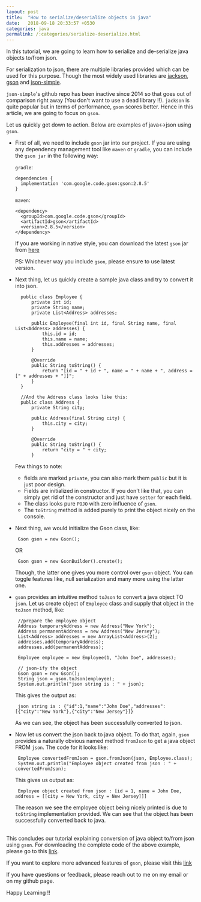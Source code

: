 ```yaml
---
layout: post
title:  "How to serialize/deserialize objects in java"
date:   2018-09-18 20:33:57 +0530
categories: java
permalink: /:categories/serialize-deserialize.html
---
```


In this tutorial, we are going to learn how to serialize and de-serialize java objects to/from json.

For serialization to json, there are multiple libraries provided which can be used for this purpose.
Though the most widely used libraries are [jackson](https://github.com/FasterXML/jackson), [gson](https://github.com/google/gson)
and [json-simple](https://github.com/fangyidong/json-simple).

`json-simple`'s github repo has been inactive since 2014 so that goes out of comparison right away (You don't want to 
use a dead library !!). `jackson` is quite popular but in terms of performance, `gson` scores better. 
Hence in this article, we are going to focus on `gson`.

Let us quickly get down to action. Below are examples of java<->json using `gson`.

+ First of all, we need to include `gson` jar into our project. If you are using any dependency management tool like `maven`
 or `gradle`, you can include the `gson jar` in the following way:
  
  `gradle`:
  ````
  dependencies {
    implementation 'com.google.code.gson:gson:2.8.5'
  }
  ````
  
  `maven`:
  ````
  <dependency>
    <groupId>com.google.code.gson</groupId>
    <artifactId>gson</artifactId>
    <version>2.8.5</version>
  </dependency>
  ````
  If you are working in native style, you can download the latest `gson` jar from [here](https://mvnrepository.com/artifact/com.google.code.gson/gson)
  
  PS: Whichever way you include `gson`, please ensure to use latest version.
  
+ Next thing, let us quickly create a sample java class and try to convert it into json.
  ````
    public class Employee {
        private int id;
        private String name;
        private List<Address> addresses;

        public Employee(final int id, final String name, final List<Address> addresses) {
            this.id = id;
            this.name = name;
            this.addresses = addresses;
        }

        @Override
        public String toString() {
            return "[id = " + id + ", name = " + name + ", address = [" + addresses + "]]";
        }
    }
    
    //And the Address class looks like this:
    public class Address {
        private String city;
    
        public Address(final String city) {
            this.city = city;
        }
    
        @Override
        public String toString() {
            return "city = " + city;
        }
  ````
  Few things to note:
    + fields are marked `private`, you can also mark them `public` but it is just poor design.
    + Fields are initialized in constructor. If you don't like that, you can simply get rid of the constructor and just have `setter` for each field.
    + The class looks pure `POJO` with zero influence of `gson`.
    + The `toString` method is added purely to print the object nicely on the console.

+ Next thing, we would initialize the Gson class, like:
  ````
   Gson gson = new Gson();
  ````
   OR
  ````
   Gson gson = new GsonBuilder().create();
  ````  
  Though, the latter one gives you more control over `gson` object. You can toggle features like, null serialization and many more using the latter one.

+ `gson` provides an intuitive method `toJson` to convert a java object TO `json`. Let us create object of `Employee` class
   and supply that object in the `toJson` method, like:
   ````
    //prepare the employee object
    Address temporaryAddress = new Address("New York");
    Address permanentAddress = new Address("New Jersey");
    List<Address> addresses = new ArrayList<Address>(2);
    addresses.add(temporaryAddress);
    addresses.add(permanentAddress);
    
    Employee employee = new Employee(1, "John Doe", addresses);
    
    // json-ify the object
    Gson gson = new Gson();
    String json = gson.toJson(employee);
    System.out.println("json string is : " + json); 
   ````      
   This gives the output as:
   ````
    json string is : {"id":1,"name":"John Doe","addresses":[{"city":"New York"},{"city":"New Jersey"}]}
   ````
   As we can see, the object has been successfully converted to json.

+ Now let us convert the json back to java object. To do that, again, `gson` provides a naturally obvious named method `fromJson`
  to get a java object FROM `json`. The code for it looks like:
  ````
   Employee convertedFromJson = gson.fromJson(json, Employee.class);
   System.out.println("Employee object created from json : " + convertedFromJson);
  ````
  This gives us output as:
  ````
   Employee object created from json : [id = 1, name = John Doe, address = [[city = New York, city = New Jersey]]]
  ````
  
  The reason we see the employee object being nicely printed is due to `toString` implementation provided. We can see 
  that the object has been successfully converted back to java.
  <br/>
  <br/>

This concludes our tutorial explaining conversion of java object to/from json using `gson`. For downloading the complete code
of the above example, please go to this [link](https://github.com/vikeshpandey/serialize-deserialize).

If you want to explore more advanced features of `gson`, please visit this [link](https://github.com/google/gson/blob/master/UserGuide.md)  

If you have questions or feedback, please reach out to me on my email or on my github page.

Happy Learning !!